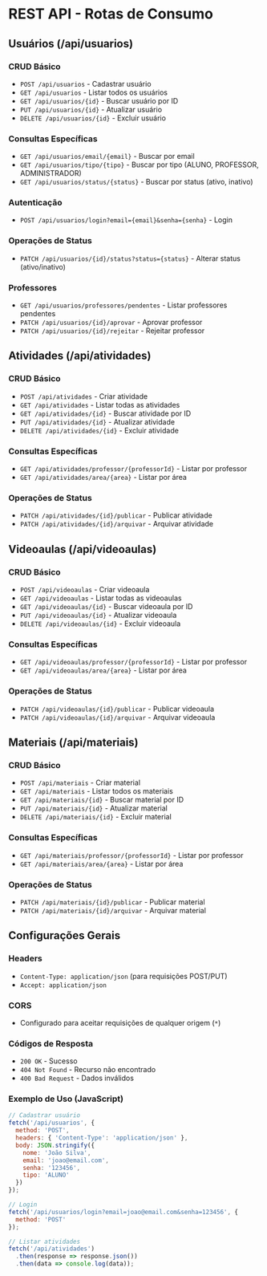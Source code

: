 # REST API - Rotas de Consumo

## Usuários (/api/usuarios)

### CRUD Básico
- `POST /api/usuarios` - Cadastrar usuário
- `GET /api/usuarios` - Listar todos os usuários
- `GET /api/usuarios/{id}` - Buscar usuário por ID
- `PUT /api/usuarios/{id}` - Atualizar usuário
- `DELETE /api/usuarios/{id}` - Excluir usuário

### Consultas Específicas
- `GET /api/usuarios/email/{email}` - Buscar por email
- `GET /api/usuarios/tipo/{tipo}` - Buscar por tipo (ALUNO, PROFESSOR, ADMINISTRADOR)
- `GET /api/usuarios/status/{status}` - Buscar por status (ativo, inativo)

### Autenticação
- `POST /api/usuarios/login?email={email}&senha={senha}` - Login

### Operações de Status
- `PATCH /api/usuarios/{id}/status?status={status}` - Alterar status (ativo/inativo)

### Professores
- `GET /api/usuarios/professores/pendentes` - Listar professores pendentes
- `PATCH /api/usuarios/{id}/aprovar` - Aprovar professor
- `PATCH /api/usuarios/{id}/rejeitar` - Rejeitar professor

## Atividades (/api/atividades)

### CRUD Básico
- `POST /api/atividades` - Criar atividade
- `GET /api/atividades` - Listar todas as atividades
- `GET /api/atividades/{id}` - Buscar atividade por ID
- `PUT /api/atividades/{id}` - Atualizar atividade
- `DELETE /api/atividades/{id}` - Excluir atividade

### Consultas Específicas
- `GET /api/atividades/professor/{professorId}` - Listar por professor
- `GET /api/atividades/area/{area}` - Listar por área

### Operações de Status
- `PATCH /api/atividades/{id}/publicar` - Publicar atividade
- `PATCH /api/atividades/{id}/arquivar` - Arquivar atividade

## Videoaulas (/api/videoaulas)

### CRUD Básico
- `POST /api/videoaulas` - Criar videoaula
- `GET /api/videoaulas` - Listar todas as videoaulas
- `GET /api/videoaulas/{id}` - Buscar videoaula por ID
- `PUT /api/videoaulas/{id}` - Atualizar videoaula
- `DELETE /api/videoaulas/{id}` - Excluir videoaula

### Consultas Específicas
- `GET /api/videoaulas/professor/{professorId}` - Listar por professor
- `GET /api/videoaulas/area/{area}` - Listar por área

### Operações de Status
- `PATCH /api/videoaulas/{id}/publicar` - Publicar videoaula
- `PATCH /api/videoaulas/{id}/arquivar` - Arquivar videoaula

## Materiais (/api/materiais)

### CRUD Básico
- `POST /api/materiais` - Criar material
- `GET /api/materiais` - Listar todos os materiais
- `GET /api/materiais/{id}` - Buscar material por ID
- `PUT /api/materiais/{id}` - Atualizar material
- `DELETE /api/materiais/{id}` - Excluir material

### Consultas Específicas
- `GET /api/materiais/professor/{professorId}` - Listar por professor
- `GET /api/materiais/area/{area}` - Listar por área

### Operações de Status
- `PATCH /api/materiais/{id}/publicar` - Publicar material
- `PATCH /api/materiais/{id}/arquivar` - Arquivar material

## Configurações Gerais

### Headers
- `Content-Type: application/json` (para requisições POST/PUT)
- `Accept: application/json`

### CORS
- Configurado para aceitar requisições de qualquer origem (`*`)

### Códigos de Resposta
- `200 OK` - Sucesso
- `404 Not Found` - Recurso não encontrado
- `400 Bad Request` - Dados inválidos

### Exemplo de Uso (JavaScript)

```javascript
// Cadastrar usuário
fetch('/api/usuarios', {
  method: 'POST',
  headers: { 'Content-Type': 'application/json' },
  body: JSON.stringify({
    nome: 'João Silva',
    email: 'joao@email.com',
    senha: '123456',
    tipo: 'ALUNO'
  })
});

// Login
fetch('/api/usuarios/login?email=joao@email.com&senha=123456', {
  method: 'POST'
});

// Listar atividades
fetch('/api/atividades')
  .then(response => response.json())
  .then(data => console.log(data));
```